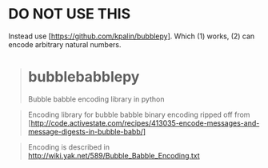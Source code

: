 # DO NOT USE THIS

Instead use [https://github.com/kpalin/bubblepy]. Which (1) works, (2) can encode arbitrary natural numbers.


> # bubblebabblepy
> Bubble babble encoding library in python

> Encoding library for bubble babble binary encoding ripped off from [http://code.activestate.com/recipes/413035-encode-messages-and-message-digests-in-bubble-babb/]

>Encoding is described in http://wiki.yak.net/589/Bubble_Babble_Encoding.txt
